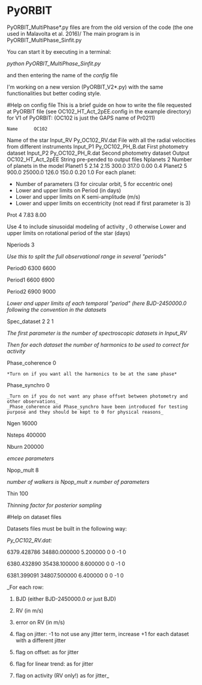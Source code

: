 # PyORBIT
PyORBIT_MultiPhase*.py files are from the old version of the code (the one used in Malavolta et al. 2016)/
The main program is in PyORBIT_MultiPhase_Sinfit.py

You can start it by executing in a terminal:

*python PyORBIT_MultiPhase_Sinfit.py*

and then entering the name of the *config* file

I'm working on a new version (PyORBIT_V2*.py) with the same functionalities but better coding style.


#Help on config file
This is a brief guide on how to write the file requested at PyORBIT  file (see OC102_HT_Act_2pEE.config in the example directory) for V1 of PyORBIT:
(OC102 is just the GAPS name of Pr0211)

    Name      OC102
Name of the star
    Input_RV  Py_OC102_RV.dat
File with all the radial velocities from different instruments
    Input_P1  Py_OC102_PH_B.dat
First photometry dataset
    Input_P2  Py_OC102_PH_R.dat
Second photometry dataset
    Output    OC102_HT_Act_2pEE
String pre-pended to output files
    Nplanets  2
Number of planets in the model
    Planet1   5    2.14     2.15  300.0  317.0    0.00 0.4
    Planet2   5  900.0   25000.0  126.0  150.0    0.20 1.0
For each planet:
  * Number of parameters (3 for circular orbit, 5 for eccentric one)
  * Lower and upper limits on Period (in days)
  * Lower and upper limits on K semi-amplitude (m/s)
  * Lower and upper limits on eccentricity (not read if first parameter is 3)

  Prot      4    7.83     8.00

Use 4 to include sinusoidal modeling of activity , 0 otherwise
Lower and upper limits on rotational period of the star (days)

Nperiods  3

  _Use this to split the full observational range in several "periods"_

Period0  6300 6600

Period1  6600 6900

Period2  6900 9000

  _Lower and upper limits of each temporal "period" (here BJD-2450000.0 following the convention in the datasets_

Spec_dataset 2 2 1

  _The first parameter is the number of spectroscopic datasets in Input_RV_

  _Then for each dataset the number of harmonics to be used to correct for activity_

Phase_coherence 0

    *Turn on if you want all the harmonics to be at the same phase*

Phase_synchro   0

    _Turn on if you do not want any phase offset between photometry and other observations_
    _Phase_coherence and Phase_synchro have been introduced for testing purpose and they should be kept to 0 for physical reasons_

Ngen      16000

Nsteps   400000

Nburn    200000

_emcee parameters_

Npop_mult     8

_number of walkers is Npop_mult x number of parameters_

Thin        100

_Thinning factor for posterior sampling_

#Help on dataset files

Datasets files must be built in the following way:

_Py_OC102_RV.dat:_

6379.428786     34880.000000         5.200000   0   0  -1   0

6380.432890     35438.100000         8.600000   0   0  -1   0

6381.399091     34807.500000         6.400000   0   0  -1   0

_For each row:

1. BJD (either BJD-2450000.0 or just BJD)

2. RV (in m/s)

3. error on RV (in m/s)

4. flag on jitter: -1 to not use any jitter term, increase +1 for each dataset with a different jitter

5. flag on offset: as for jitter

6. flag for linear trend: as for jitter

7. flag on activity (RV only!) as for jitter_
